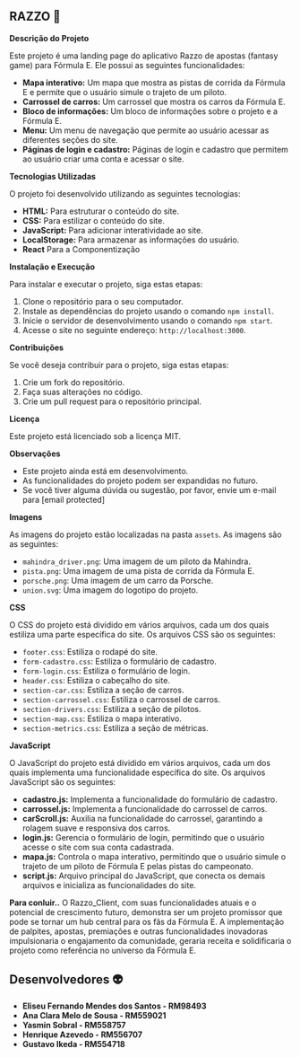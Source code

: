 ## **RAZZO** 🚀

**Descrição do Projeto**

Este projeto é uma landing page do aplicativo Razzo de apostas (fantasy game) para Fórmula E. Ele possui as seguintes funcionalidades:

* **Mapa interativo:** Um mapa que mostra as pistas de corrida da Fórmula E e permite que o usuário simule o trajeto de um piloto.
* **Carrossel de carros:** Um carrossel que mostra os carros da Fórmula E.
* **Bloco de informações:** Um bloco de informações sobre o projeto e a Fórmula E.
* **Menu:** Um menu de navegação que permite ao usuário acessar as diferentes seções do site.
* **Páginas de login e cadastro:** Páginas de login e cadastro que permitem ao usuário criar uma conta e acessar o site.

**Tecnologias Utilizadas**

O projeto foi desenvolvido utilizando as seguintes tecnologias:

* **HTML:** Para estruturar o conteúdo do site.
* **CSS:** Para estilizar o conteúdo do site.
* **JavaScript:** Para adicionar interatividade ao site.
* **LocalStorage:** Para armazenar as informações do usuário.
* **React** Para a Componentização

**Instalação e Execução**

Para instalar e executar o projeto, siga estas etapas:

1. Clone o repositório para o seu computador.
2. Instale as dependências do projeto usando o comando `npm install`.
3. Inicie o servidor de desenvolvimento usando o comando `npm start`.
4. Acesse o site no seguinte endereço: `http://localhost:3000`.

**Contribuições**

Se você deseja contribuir para o projeto, siga estas etapas:

1. Crie um fork do repositório.
2. Faça suas alterações no código.
3. Crie um pull request para o repositório principal.

**Licença**

Este projeto está licenciado sob a licença MIT.

**Observações**

* Este projeto ainda está em desenvolvimento.
* As funcionalidades do projeto podem ser expandidas no futuro.
* Se você tiver alguma dúvida ou sugestão, por favor, envie um e-mail para [email protected]

**Imagens**

As imagens do projeto estão localizadas na pasta `assets`. As imagens são as seguintes:

* `mahindra_driver.png`: Uma imagem de um piloto da Mahindra.
* `pista.png`: Uma imagem de uma pista de corrida da Fórmula E.
* `porsche.png`: Uma imagem de um carro da Porsche.
* `union.svg`: Uma imagem do logotipo do projeto.

**CSS**

O CSS do projeto está dividido em vários arquivos, cada um dos quais estiliza uma parte específica do site. Os arquivos CSS são os seguintes:

* `footer.css`: Estiliza o rodapé do site.
* `form-cadastro.css`: Estiliza o formulário de cadastro.
* `form-login.css`: Estiliza o formulário de login.
* `header.css`: Estiliza o cabeçalho do site.
* `section-car.css`: Estiliza a seção de carros.
* `section-carrossel.css`: Estiliza o carrossel de carros.
* `section-drivers.css`: Estiliza a seção de pilotos.
* `section-map.css`: Estiliza o mapa interativo.
* `section-metrics.css`: Estiliza a seção de métricas.

**JavaScript**

O JavaScript do projeto está dividido em vários arquivos, cada um dos quais implementa uma funcionalidade específica do site. Os arquivos JavaScript são os seguintes:

* **cadastro.js:** Implementa a funcionalidade do formulário de cadastro.
* **carrossel.js:** Implementa a funcionalidade do carrossel de carros.
* **carScroll.js:** Auxilia na funcionalidade do carrossel, garantindo a rolagem suave e responsiva dos carros.
* **login.js:** Gerencia o formulário de login, permitindo que o usuário acesse o site com sua conta cadastrada.
* **mapa.js:** Controla o mapa interativo, permitindo que o usuário simule o trajeto de um piloto de Fórmula E pelas pistas do campeonato.
* **script.js:** Arquivo principal do JavaScript, que conecta os demais arquivos e inicializa as funcionalidades do site.

**Para conluir..**
O Razzo_Client, com suas funcionalidades atuais e o potencial de crescimento futuro, demonstra ser um projeto promissor que pode se tornar um hub central para os fãs da Fórmula E. A implementação de palpites, apostas, premiações e outras funcionalidades inovadoras impulsionaria o engajamento da comunidade, geraria receita e solidificaria o projeto como referência no universo da Fórmula E.

## Desenvolvedores :alien:
- **Eliseu Fernando Mendes dos Santos - RM98493**
- **Ana Clara Melo de Sousa - RM559021**
- **Yasmin Sobral - RM558757**
- **Henrique Azevedo - RM556707**
- **Gustavo Ikeda - RM554718**
